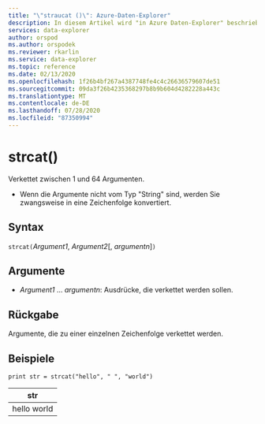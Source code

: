 ```yaml
---
title: "\"straucat ()\": Azure-Daten-Explorer"
description: In diesem Artikel wird "in Azure Daten-Explorer" beschrieben.
services: data-explorer
author: orspod
ms.author: orspodek
ms.reviewer: rkarlin
ms.service: data-explorer
ms.topic: reference
ms.date: 02/13/2020
ms.openlocfilehash: 1f26b4bf267a4387748fe4c4c26636579607de51
ms.sourcegitcommit: 09da3f26b4235368297b8b9b604d4282228a443c
ms.translationtype: MT
ms.contentlocale: de-DE
ms.lasthandoff: 07/28/2020
ms.locfileid: "87350994"
---
```

# <a name="strcat"></a>strcat()

Verkettet zwischen 1 und 64 Argumenten.

* Wenn die Argumente nicht vom Typ "String" sind, werden Sie zwangsweise in eine Zeichenfolge konvertiert.

## <a name="syntax"></a>Syntax

`strcat(`*Argument1*, *Argument2*[, *argumentn*]`)`

## <a name="arguments"></a>Argumente

* *Argument1* ... *argumentn*: Ausdrücke, die verkettet werden sollen.

## <a name="returns"></a>Rückgabe

Argumente, die zu einer einzelnen Zeichenfolge verkettet werden.

## <a name="examples"></a>Beispiele
  
   ```kusto
print str = strcat("hello", " ", "world")
```

|str|
|---|
|hello world|
